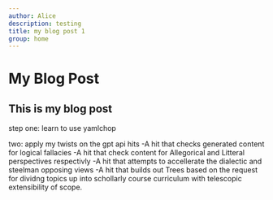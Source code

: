 ```yaml
---
author: Alice
description: testing
title: my blog post 1
group: home
---
```


# My Blog Post
## This is my blog post
step one: learn to use yamlchop

two: apply my twists on the gpt api hits
    -A hit that checks generated content for logical fallacies
    -A hit that check content for Allegorical and Litteral perspectives respectivly
    -A hit that attempts to accellerate the dialectic and steelman opposing views
    -A hit that builds out Trees based on the request for dividng topics up into schollarly course curriculum with telescopic extensibility of scope.
